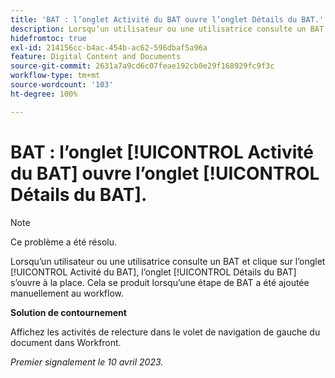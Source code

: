 ```yaml
---
title: 'BAT : l’onglet Activité du BAT ouvre l’onglet Détails du BAT.'
description: Lorsqu’un utilisateur ou une utilisatrice consulte un BAT et clique sur l’onglet Activité du BAT, l’onglet Détails du BAT s’ouvre à la place. Cela se produit lorsqu’une étape de BAT a été ajoutée manuellement au workflow.
hidefromtoc: true
exl-id: 214156cc-b4ac-454b-ac62-596dbaf5a96a
feature: Digital Content and Documents
source-git-commit: 2631a7a9cd6c07feae192cb0e29f168929fc9f3c
workflow-type: tm+mt
source-wordcount: '103'
ht-degree: 100%

---
```


# BAT : l’onglet [!UICONTROL Activité du BAT] ouvre l’onglet [!UICONTROL Détails du BAT].

<!--This article is on WF and WFP TOCs-->

<!--Valid issue, live for workaround-->

>[!NOTE]
>
>Ce problème a été résolu.

Lorsqu’un utilisateur ou une utilisatrice consulte un BAT et clique sur l’onglet [!UICONTROL Activité du BAT], l’onglet [!UICONTROL Détails du BAT] s’ouvre à la place. Cela se produit lorsqu’une étape de BAT a été ajoutée manuellement au workflow.

**Solution de contournement**

Affichez les activités de relecture dans le volet de navigation de gauche du document dans Workfront.

_Premier signalement le 10 avril 2023._
